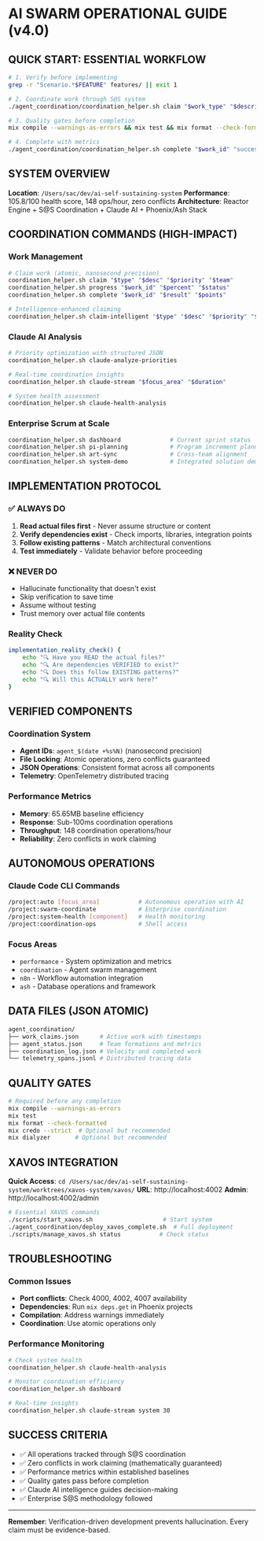 # AI SWARM OPERATIONAL GUIDE (v4.0)

## QUICK START: ESSENTIAL WORKFLOW

```bash
# 1. Verify before implementing
grep -r "Scenario.*$FEATURE" features/ || exit 1

# 2. Coordinate work through S@S system  
./agent_coordination/coordination_helper.sh claim "$work_type" "$description" "$priority" "$team"

# 3. Quality gates before completion
mix compile --warnings-as-errors && mix test && mix format --check-formatted

# 4. Complete with metrics
./agent_coordination/coordination_helper.sh complete "$work_id" "success" "$velocity_points"
```

## SYSTEM OVERVIEW

**Location**: `/Users/sac/dev/ai-self-sustaining-system`
**Performance**: 105.8/100 health score, 148 ops/hour, zero conflicts
**Architecture**: Reactor Engine + S@S Coordination + Claude AI + Phoenix/Ash Stack

## COORDINATION COMMANDS (HIGH-IMPACT)

### Work Management
```bash
# Claim work (atomic, nanosecond precision)
coordination_helper.sh claim "$type" "$desc" "$priority" "$team"
coordination_helper.sh progress "$work_id" "$percent" "$status"  
coordination_helper.sh complete "$work_id" "$result" "$points"

# Intelligence-enhanced claiming
coordination_helper.sh claim-intelligent "$type" "$desc" "$priority" "$team"
```

### Claude AI Analysis  
```bash
# Priority optimization with structured JSON
coordination_helper.sh claude-analyze-priorities

# Real-time coordination insights
coordination_helper.sh claude-stream "$focus_area" "$duration"

# System health assessment
coordination_helper.sh claude-health-analysis
```

### Enterprise Scrum at Scale
```bash
coordination_helper.sh dashboard              # Current sprint status
coordination_helper.sh pi-planning            # Program increment planning
coordination_helper.sh art-sync               # Cross-team alignment
coordination_helper.sh system-demo            # Integrated solution demo
```

## IMPLEMENTATION PROTOCOL

### ✅ ALWAYS DO
1. **Read actual files first** - Never assume structure or content
2. **Verify dependencies exist** - Check imports, libraries, integration points  
3. **Follow existing patterns** - Match architectural conventions
4. **Test immediately** - Validate behavior before proceeding

### ❌ NEVER DO
- Hallucinate functionality that doesn't exist
- Skip verification to save time
- Assume without testing
- Trust memory over actual file contents

### Reality Check
```bash
implementation_reality_check() {
    echo "🔍 Have you READ the actual files?"
    echo "🔍 Are dependencies VERIFIED to exist?" 
    echo "🔍 Does this follow EXISTING patterns?"
    echo "🔍 Will this ACTUALLY work here?"
}
```

## VERIFIED COMPONENTS

### Coordination System
- **Agent IDs**: `agent_$(date +%s%N)` (nanosecond precision)
- **File Locking**: Atomic operations, zero conflicts guaranteed
- **JSON Operations**: Consistent format across all components
- **Telemetry**: OpenTelemetry distributed tracing

### Performance Metrics
- **Memory**: 65.65MB baseline efficiency
- **Response**: Sub-100ms coordination operations  
- **Throughput**: 148 coordination operations/hour
- **Reliability**: Zero conflicts in work claiming

## AUTONOMOUS OPERATIONS

### Claude Code CLI Commands
```bash
/project:auto [focus_area]           # Autonomous operation with AI
/project:swarm-coordinate            # Enterprise coordination
/project:system-health [component]   # Health monitoring
/project:coordination-ops            # Shell access
```

### Focus Areas
- `performance` - System optimization and metrics
- `coordination` - Agent swarm management  
- `n8n` - Workflow automation integration
- `ash` - Database operations and framework

## DATA FILES (JSON ATOMIC)

```bash
agent_coordination/
├── work_claims.json      # Active work with timestamps
├── agent_status.json     # Team formations and metrics
├── coordination_log.json # Velocity and completed work
└── telemetry_spans.jsonl # Distributed tracing data
```

## QUALITY GATES

```bash
# Required before any completion
mix compile --warnings-as-errors
mix test  
mix format --check-formatted
mix credo --strict  # Optional but recommended
mix dialyzer       # Optional but recommended
```

## XAVOS INTEGRATION

**Quick Access**: `cd /Users/sac/dev/ai-self-sustaining-system/worktrees/xavos-system/xavos/`
**URL**: http://localhost:4002
**Admin**: http://localhost:4002/admin

```bash
# Essential XAVOS commands
./scripts/start_xavos.sh                    # Start system
./agent_coordination/deploy_xavos_complete.sh  # Full deployment  
./scripts/manage_xavos.sh status           # Check status
```

## TROUBLESHOOTING

### Common Issues
- **Port conflicts**: Check 4000, 4002, 4007 availability
- **Dependencies**: Run `mix deps.get` in Phoenix projects
- **Compilation**: Address warnings immediately
- **Coordination**: Use atomic operations only

### Performance Monitoring
```bash
# Check system health
coordination_helper.sh claude-health-analysis

# Monitor coordination efficiency  
coordination_helper.sh dashboard

# Real-time insights
coordination_helper.sh claude-stream system 30
```

## SUCCESS CRITERIA

- ✅ All operations tracked through S@S coordination
- ✅ Zero conflicts in work claiming (mathematically guaranteed)
- ✅ Performance metrics within established baselines
- ✅ Quality gates pass before completion
- ✅ Claude AI intelligence guides decision-making
- ✅ Enterprise S@S methodology followed

---
**Remember**: Verification-driven development prevents hallucination. Every claim must be evidence-based.